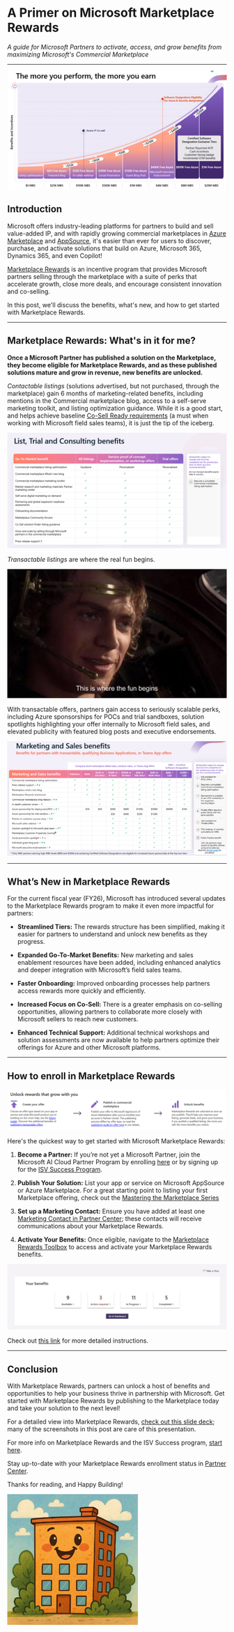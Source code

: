 # A Primer on Microsoft Marketplace Rewards

*A guide for Microsoft Partners to activate, access, and grow benefits from maximizing Microsoft's Commercial Marketplace*

---

![Marketplace Rewards are available as soon as you list on the marketplace](../assets/images/2025-08-22-Primer-Marketplace-Rewards/rewards-tiers.png)

## Introduction

Microsoft offers industry-leading platforms for partners to build and sell value-added IP, and with rapidly growing commercial marketplaces in [Azure Marketplace](https://azuremarketplace.microsoft.com/en-US/) and [AppSource](https://appsource.microsoft.com/en-us/), it's easier than ever for users to discover, purchase, and activate solutions that build on Azure, Microsoft 365, Dynamics 365, and even Copilot!

[Marketplace Rewards](https://www.microsoft.com/en-au/isv/Marketplace-Rewards) is an incentive program that provides Microsoft partners selling through the marketplace with a suite of perks that accelerate growth, close more deals, and encourage consistent innovation and co-selling.

In this post, we'll discuss the benefits, what's new, and how to get started with Marketplace Rewards.

---

## Marketplace Rewards: What's in it for me?

**Once a Microsoft Partner has published a solution on the Marketplace, they become eligible for Marketplace Rewards, and as these published solutions mature and grow in revenue, new benefits are unlocked.**

*Contactable listings* (solutions advertised, but not purchased, through the marketplace) gain 6 months of marketing-related benefits, including mentions in the Commercial marketplace blog, access to a self-serve marketing toolkit, and listing optimization guidance. While it is a good start, and helps achieve baseline [Co-Sell Ready requirements](https://learn.microsoft.com/en-us/partner-center/referrals/co-sell-requirements#requirements-for-co-sell-ready-status) (a must when working with Microsoft field sales teams), it is just the tip of the iceberg.

![Contactable listings are immediately eligible for benefits to help you stand out in the marketplace](../assets/images/2025-08-22-Primer-Marketplace-Rewards/contactable-benefits.png)

*Transactable listings* are where the real fun begins.

![Anakin Skywalker describing transactable marketplace listings](../assets/images/2025-08-22-Primer-Marketplace-Rewards/transactable-offerings-begin.png)

With transactable offers, partners gain access to seriously scalable perks, including Azure sponsorships for POCs and trial sandboxes, solution spotlights highlighting your offer internally to Microsoft field sales, and elevated publicity with featured blog posts and executive endorsements.

![Unique transactable benefits unlock with your first $500 sold through the Marketplace](../assets/images/2025-08-22-Primer-Marketplace-Rewards/transactable-benefits.png)

---

## What’s New in Marketplace Rewards

For the current fiscal year (FY26), Microsoft has introduced several updates to the Marketplace Rewards program to make it even more impactful for partners:

- **Streamlined Tiers:** The rewards structure has been simplified, making it easier for partners to understand and unlock new benefits as they progress.

- **Expanded Go-To-Market Benefits:** New marketing and sales enablement resources have been added, including enhanced analytics and deeper integration with Microsoft’s field sales teams.

- **Faster Onboarding:** Improved onboarding processes help partners access rewards more quickly and efficiently.

- **Increased Focus on Co-Sell:** There is a greater emphasis on co-selling opportunities, allowing partners to collaborate more closely with Microsoft sellers to reach new customers.

- **Enhanced Technical Support:** Additional technical workshops and solution assessments are now available to help partners optimize their offerings for Azure and other Microsoft platforms.

---

## How to enroll in Marketplace Rewards

![Getting into Marketplace Rewards is as easy as publishing an offer](../assets/images/2025-08-22-Primer-Marketplace-Rewards/onboarding-steps.png)

Here's the quickest way to get started with Microsoft Marketplace Rewards:

1.	**Become a Partner:** If you’re not yet a Microsoft Partner, join the Microsoft AI Cloud Partner Program by enrolling [here](https://partner.microsoft.com/en-us/dashboard/account/v3/enrollment/introduction/partnership) or by signing up for the [ISV Success Program](https://www.microsoft.com/en-us/isv/enroll/signup). 

2.	**Publish Your Solution:** List your app or service on Microsoft AppSource or Azure Marketplace. For a great starting point to listing your first Marketplace offering, check out the [Mastering the Marketplace Series](https://microsoft.github.io/Mastering-the-Marketplace/)

3.	**Set up a Marketing Contact:** Ensure you have added at least one [Marketing Contact in Partner Center](https://partner.microsoft.com/dashboard/v2/benefits/marketing); these contacts will receive communications about your Marketplace Rewards.

4.	**Activate Your Benefits:** Once eligible, navigate to the [Marketplace Rewards Toolbox](https://marketing.partner.microsoft.com/marketplace-rewards) to access and activate your Marketplace Rewards benefits.

![Marketplace Rewards Toolbox centralizes available, actionable, and activated benefits](../assets/images/2025-08-22-Primer-Marketplace-Rewards/toolbox-benefits.jpg)

Check out [this link](https://learn.microsoft.com/en-us/partner-center/marketplace-offers/marketplace-rewards#your-steps-to-get-started-are-easy) for more detailed instructions.

---

## Conclusion

With Marketplace Rewards, partners can unlock a host of benefits and opportunities to help your business thrive in partnership with Microsoft. Get started with Marketplace Rewards by publishing to the Marketplace today and take your solution to the next level!

For a detailed view into Marketplace Rewards, [check out this slide deck](https://aka.ms/marketplacerewards); many of the screenshots in this post are care of this presentation.

For more info on Marketplace Rewards and the ISV Success program, [start here](https://learn.microsoft.com/en-us/partner-center/marketplace-offers/marketplace-rewards).

Stay up-to-date with your Marketplace Rewards enrollment status in [Partner Center](https://partner.microsoft.com/dashboard/v2/benefits/marketing).

Thanks for reading, and Happy Building!

<img src="../assets/images/happy-building.png" alt="Happy Building" width="300"/>